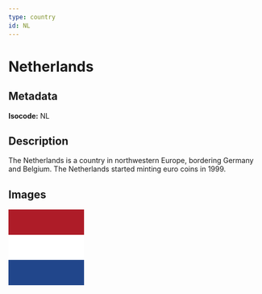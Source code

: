 ```yaml
---
type: country
id: NL
---
```


# Netherlands

## Metadata

**Isocode:** NL

## Description

The Netherlands is a country in northwestern Europe, bordering Germany and Belgium. The Netherlands started minting euro coins in 1999.

## Images

<img src="nl.webp" height="150" alt="Netherlands">